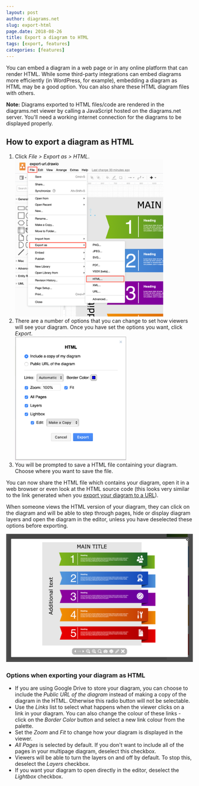 ```yaml
---
layout: post
author: diagrams.net
slug: export-html
page.date: 2018-08-26
title: Export a diagram to HTML
tags: [export, features]
categories: [features]
---
```


You can embed a diagram in a web page or in any online platform that can render HTML. While some third-party integrations can embed diagrams more efficiently (in WordPress, for example), embedding a diagram as HTML may be a good option. You can also share these HTML diagram files with others.

**Note:** Diagrams exported to HTML files/code are rendered in the diagrams.net viewer by calling a JavaScript hosted on the diagrams.net server. You'll need a working internet connection for the diagrams to be displayed properly.

## How to export a diagram as HTML

1. Click _File > Export as > HTML_.
<br /><img src="/assets/img/blog/file-export-html.png" width="400" alt="Export a diagram as HTML">
2. There are a number of options that you can change to set how viewers will see your diagram. Once you have set the options you want, click _Export_.
<br /><img src="/assets/img/blog/export-html-options.png" width="300" alt="Options when exporting your diagram to a HTML file">
3. You will be prompted to save a HTML file containing your diagram. Choose where you want to save the file.

You can now share the HTML file which contains your diagram, open it in a web browser or even look at the HTML source code (this looks very similar to the link generated when you [export your diagram to a URL](/blog/export-url.html)).

When someone views the HTML version of your diagram, they can click on the diagram and will be able to step through pages, hide or display diagram layers and open the diagram in the editor, unless you have deselected these options before exporting.

<img src="/assets/img/blog/exported-html.png" width="600" alt="A diagram saved as a HTML file when viewed in a browser">

### Options when exporting your diagram as HTML

- If you are using Google Drive to store your diagram, you can choose to include the _Public URL of the diagram_ instead of making a copy of the diagram in the HTML. Otherwise this radio button will not be selectable.
- Use the _Links_ list to select what happens when the viewer clicks on a link in your diagram. You can also change the colour of these links - click on the _Border Color_ button and select a new link colour from the palette.
- Set the _Zoom_ and _Fit_ to change how your diagram is displayed in the viewer.
- _All Pages_ is selected by default. If you don't want to include all of the pages in your multipage diagram, deselect this checkbox.
- Viewers will be able to turn the layers on and off by default. To stop this, deselect the _Layers_ checkbox.
- If you want your diagram to open directly in the editor, deselect the _Lightbox_ checkbox.
